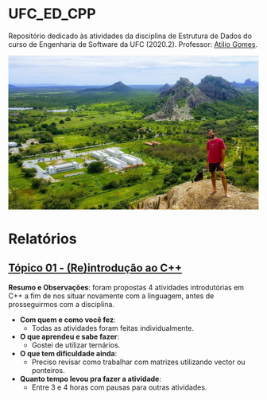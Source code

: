 # UFC_ED_CPP
Repositório dedicado às atividades da disciplina de Estrutura de Dados do curso de Engenharia de Software da UFC (2020.2).
Professor: [Atilio Gomes](https://atilio-luiz.github.io/).

![UFC ao fundo, à direita um sonhador](Outros/DiegoUFC.jpg)

# Relatórios
## [Tópico 01 - (Re)introdução ao C++](https://github.com/DiFeitoza/UFC_ED_CPP)
**Resumo e Observações**: foram propostas 4 atividades introdutórias em C++ a fim de nos situar novamente com a linguagem, antes de prosseguirmos com a disciplina.

- **Com quem e como você fez**:
  - Todas as atividades foram feitas individualmente.
- **O que aprendeu e sabe fazer**:
  - Gostei de utilizar ternários.
- **O que tem dificuldade ainda**:
  - Preciso revisar como trabalhar com matrizes utilizando vector ou ponteiros.
- **Quanto tempo levou pra fazer a atividade**:
  - Entre 3 e 4 horas com pausas para outras atividades.
